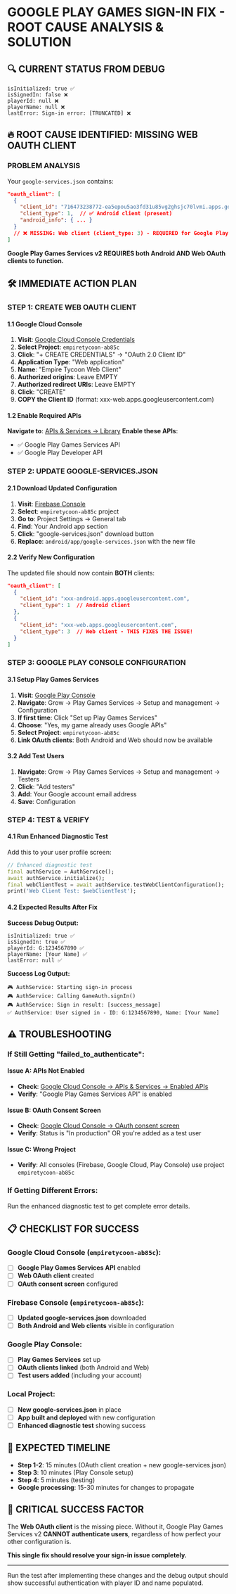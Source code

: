 # GOOGLE PLAY GAMES SIGN-IN FIX - ROOT CAUSE ANALYSIS & SOLUTION

## 🔍 **CURRENT STATUS FROM DEBUG**
```
isInitialized: true ✅
isSignedIn: false ❌
playerId: null ❌
playerName: null ❌
lastError: Sign-in error: [TRUNCATED] ❌
```

## 🔥 **ROOT CAUSE IDENTIFIED: MISSING WEB OAUTH CLIENT**

### **PROBLEM ANALYSIS**
Your `google-services.json` contains:
```json
"oauth_client": [
  {
    "client_id": "716473238772-ea5epou5ao3fd31u85vg2ghsjc70lvmi.apps.googleusercontent.com",
    "client_type": 1,  // ✅ Android client (present)
    "android_info": { ... }
  }
  // ❌ MISSING: Web client (client_type: 3) - REQUIRED for Google Play Games Services
]
```

**Google Play Games Services v2 REQUIRES both Android AND Web OAuth clients to function.**

## 🛠️ **IMMEDIATE ACTION PLAN**

### **STEP 1: CREATE WEB OAUTH CLIENT**

#### **1.1 Google Cloud Console**
1. **Visit**: [Google Cloud Console Credentials](https://console.cloud.google.com/apis/credentials)
2. **Select Project**: `empiretycoon-ab85c`
3. **Click**: "+ CREATE CREDENTIALS" → "OAuth 2.0 Client ID"
4. **Application Type**: "Web application"
5. **Name**: "Empire Tycoon Web Client"
6. **Authorized origins**: Leave EMPTY
7. **Authorized redirect URIs**: Leave EMPTY
8. **Click**: "CREATE"
9. **COPY the Client ID** (format: xxx-web.apps.googleusercontent.com)

#### **1.2 Enable Required APIs**
**Navigate to**: [APIs & Services → Library](https://console.cloud.google.com/apis/library)
**Enable these APIs**:
- ✅ Google Play Games Services API
- ✅ Google Play Developer API

### **STEP 2: UPDATE GOOGLE-SERVICES.JSON**

#### **2.1 Download Updated Configuration**
1. **Visit**: [Firebase Console](https://console.firebase.google.com/)
2. **Select**: `empiretycoon-ab85c` project
3. **Go to**: Project Settings → General tab
4. **Find**: Your Android app section
5. **Click**: "google-services.json" download button
6. **Replace**: `android/app/google-services.json` with the new file

#### **2.2 Verify New Configuration**
The updated file should now contain **BOTH** clients:
```json
"oauth_client": [
  {
    "client_id": "xxx-android.apps.googleusercontent.com",
    "client_type": 1  // Android client
  },
  {
    "client_id": "xxx-web.apps.googleusercontent.com", 
    "client_type": 3  // Web client - THIS FIXES THE ISSUE!
  }
]
```

### **STEP 3: GOOGLE PLAY CONSOLE CONFIGURATION**

#### **3.1 Setup Play Games Services**
1. **Visit**: [Google Play Console](https://play.google.com/console/)
2. **Navigate**: Grow → Play Games Services → Setup and management → Configuration
3. **If first time**: Click "Set up Play Games Services"
4. **Choose**: "Yes, my game already uses Google APIs"
5. **Select Project**: `empiretycoon-ab85c`
6. **Link OAuth clients**: Both Android and Web should now be available

#### **3.2 Add Test Users**
1. **Navigate**: Grow → Play Games Services → Setup and management → Testers
2. **Click**: "Add testers"
3. **Add**: Your Google account email address
4. **Save**: Configuration

### **STEP 4: TEST & VERIFY**

#### **4.1 Run Enhanced Diagnostic Test**
Add this to your user profile screen:
```dart
// Enhanced diagnostic test
final authService = AuthService();
await authService.initialize();
final webClientTest = await authService.testWebClientConfiguration();
print('Web Client Test: $webClientTest');
```

#### **4.2 Expected Results After Fix**
**Success Debug Output:**
```
isInitialized: true ✅
isSignedIn: true ✅
playerId: G:1234567890 ✅
playerName: [Your Name] ✅
lastError: null ✅
```

**Success Log Output:**
```
🎮 AuthService: Starting sign-in process
🎮 AuthService: Calling GameAuth.signIn()
🎮 AuthService: Sign in result: [success_message]
✅ AuthService: User signed in - ID: G:1234567890, Name: [Your Name]
```

## ⚠️ **TROUBLESHOOTING**

### **If Still Getting "failed_to_authenticate":**

#### **Issue A: APIs Not Enabled**
- **Check**: [Google Cloud Console → APIs & Services → Enabled APIs](https://console.cloud.google.com/apis/dashboard)
- **Verify**: "Google Play Games Services API" is enabled

#### **Issue B: OAuth Consent Screen**
- **Check**: [Google Cloud Console → OAuth consent screen](https://console.cloud.google.com/apis/credentials/consent)
- **Verify**: Status is "In production" OR you're added as a test user

#### **Issue C: Wrong Project**
- **Verify**: All consoles (Firebase, Google Cloud, Play Console) use project `empiretycoon-ab85c`

### **If Getting Different Errors:**
Run the enhanced diagnostic test to get complete error details.

## 📋 **CHECKLIST FOR SUCCESS**

### **Google Cloud Console** (`empiretycoon-ab85c`):
- [ ] **Google Play Games Services API** enabled
- [ ] **Web OAuth client** created
- [ ] **OAuth consent screen** configured

### **Firebase Console** (`empiretycoon-ab85c`):
- [ ] **Updated google-services.json** downloaded
- [ ] **Both Android and Web clients** visible in configuration

### **Google Play Console**:
- [ ] **Play Games Services** set up
- [ ] **OAuth clients linked** (both Android and Web)
- [ ] **Test users added** (including your account)

### **Local Project**:
- [ ] **New google-services.json** in place
- [ ] **App built and deployed** with new configuration
- [ ] **Enhanced diagnostic test** showing success

## 🎯 **EXPECTED TIMELINE**

- **Step 1-2**: 15 minutes (OAuth client creation + new google-services.json)
- **Step 3**: 10 minutes (Play Console setup)
- **Step 4**: 5 minutes (testing)
- **Google processing**: 15-30 minutes for changes to propagate

## 🚨 **CRITICAL SUCCESS FACTOR**

The **Web OAuth client** is the missing piece. Without it, Google Play Games Services v2 **CANNOT authenticate users**, regardless of how perfect your other configuration is.

**This single fix should resolve your sign-in issue completely.**

---

Run the test after implementing these changes and the debug output should show successful authentication with player ID and name populated. 